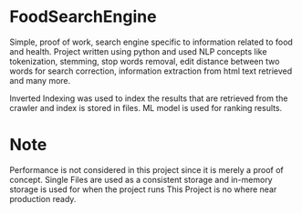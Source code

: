 # FoodSearchEngine
Simple, proof of work, search engine specific to information related to food and health.
Project written using python and used NLP concepts like tokenization, stemming, stop words removal, edit distance between two words for search correction, information extraction from html text retrieved and many more.

Inverted Indexing was used to index the results that are retrieved from the crawler and index is stored in files.
ML model is used for ranking results.

# Note
Performance is not considered in this project since it is merely a proof of concept.
Single Files are used as a consistent storage and in-memory storage is used for when the project runs
This Project is no where near production ready.
